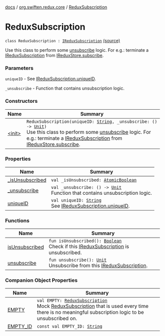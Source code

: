 [docs](../../index.md) / [org.swiften.redux.core](../index.md) / [ReduxSubscription](./index.md)

# ReduxSubscription

`class ReduxSubscription : `[`IReduxSubscription`](../-i-redux-subscription/index.md) [(source)](https://github.com/protoman92/KotlinRedux/tree/master/common/common-core/src/main/kotlin/org/swiften/redux/core/Subscription.kt#L35)

Use this class to perform some [unsubscribe](unsubscribe.md) logic. For e.g.: terminate a [IReduxSubscription](../-i-redux-subscription/index.md)
from [IReduxStore.subscribe](../-i-redux-subscriber-provider/subscribe.md).

### Parameters

`uniqueID` - See [IReduxSubscription.uniqueID](../-i-unique-i-d-provider/unique-i-d.md).

`_unsubscribe` - Function that contains unsubscription logic.

### Constructors

| Name | Summary |
|---|---|
| [&lt;init&gt;](-init-.md) | `ReduxSubscription(uniqueID: `[`String`](https://kotlinlang.org/api/latest/jvm/stdlib/kotlin/-string/index.html)`, _unsubscribe: () -> `[`Unit`](https://kotlinlang.org/api/latest/jvm/stdlib/kotlin/-unit/index.html)`)`<br>Use this class to perform some [unsubscribe](unsubscribe.md) logic. For e.g.: terminate a [IReduxSubscription](../-i-redux-subscription/index.md) from [IReduxStore.subscribe](../-i-redux-subscriber-provider/subscribe.md). |

### Properties

| Name | Summary |
|---|---|
| [_isUnsubscribed](_is-unsubscribed.md) | `val _isUnsubscribed: `[`AtomicBoolean`](http://docs.oracle.com/javase/6/docs/api/java/util/concurrent/atomic/AtomicBoolean.html) |
| [_unsubscribe](_unsubscribe.md) | `val _unsubscribe: () -> `[`Unit`](https://kotlinlang.org/api/latest/jvm/stdlib/kotlin/-unit/index.html)<br>Function that contains unsubscription logic. |
| [uniqueID](unique-i-d.md) | `val uniqueID: `[`String`](https://kotlinlang.org/api/latest/jvm/stdlib/kotlin/-string/index.html)<br>See [IReduxSubscription.uniqueID](../-i-unique-i-d-provider/unique-i-d.md). |

### Functions

| Name | Summary |
|---|---|
| [isUnsubscribed](is-unsubscribed.md) | `fun isUnsubscribed(): `[`Boolean`](https://kotlinlang.org/api/latest/jvm/stdlib/kotlin/-boolean/index.html)<br>Check if this [IReduxSubscription](../-i-redux-subscription/index.md) is unsubscribed. |
| [unsubscribe](unsubscribe.md) | `fun unsubscribe(): `[`Unit`](https://kotlinlang.org/api/latest/jvm/stdlib/kotlin/-unit/index.html)<br>Unsubscribe from this [IReduxSubscription](../-i-redux-subscription/index.md). |

### Companion Object Properties

| Name | Summary |
|---|---|
| [EMPTY](-e-m-p-t-y.md) | `val EMPTY: `[`ReduxSubscription`](./index.md)<br>Mock [ReduxSubscription](./index.md) that is used every time there is no meaningful subscription logic to be unsubscribed on. |
| [EMPTY_ID](-e-m-p-t-y_-i-d.md) | `const val EMPTY_ID: `[`String`](https://kotlinlang.org/api/latest/jvm/stdlib/kotlin/-string/index.html) |
